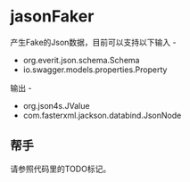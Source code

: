 # jasonFaker

产生Fake的Json数据，目前可以支持以下输入 -

* org.everit.json.schema.Schema
* io.swagger.models.properties.Property

输出 - 

* org.json4s.JValue
* com.fasterxml.jackson.databind.JsonNode


## 帮手

请参照代码里的TODO标记。
